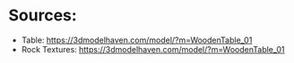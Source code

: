 # Sources:
- Table: https://3dmodelhaven.com/model/?m=WoodenTable_01
- Rock Textures: https://3dmodelhaven.com/model/?m=WoodenTable_01